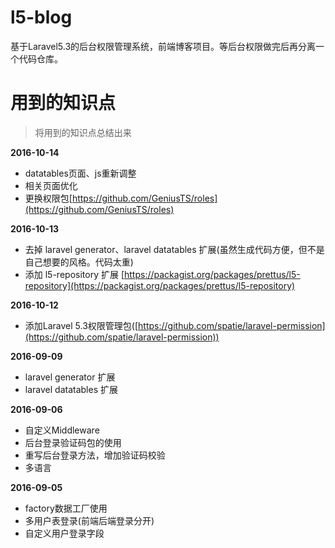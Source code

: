 # l5-blog

基于Laravel5.3的后台权限管理系统，前端博客项目。等后台权限做完后再分离一个代码仓库。

# 用到的知识点

> 将用到的知识点总结出来

**2016-10-14**
* datatables页面、js重新调整
* 相关页面优化
* 更换权限包[https://github.com/GeniusTS/roles](https://github.com/GeniusTS/roles)

**2016-10-13**
* 去掉 laravel generator、laravel datatables 扩展(虽然生成代码方便，但不是自己想要的风格。代码太重)
* 添加 l5-repository 扩展 [https://packagist.org/packages/prettus/l5-repository](https://packagist.org/packages/prettus/l5-repository) 

**2016-10-12**
* 添加Laravel 5.3权限管理包([https://github.com/spatie/laravel-permission](https://github.com/spatie/laravel-permission))

**2016-09-09**
* laravel generator 扩展
* laravel datatables 扩展


**2016-09-06**

* 自定义Middleware
* 后台登录验证码包的使用
* 重写后台登录方法，增加验证码校验
* 多语言


**2016-09-05**

* factory数据工厂使用
* 多用户表登录(前端后端登录分开)
* 自定义用户登录字段
